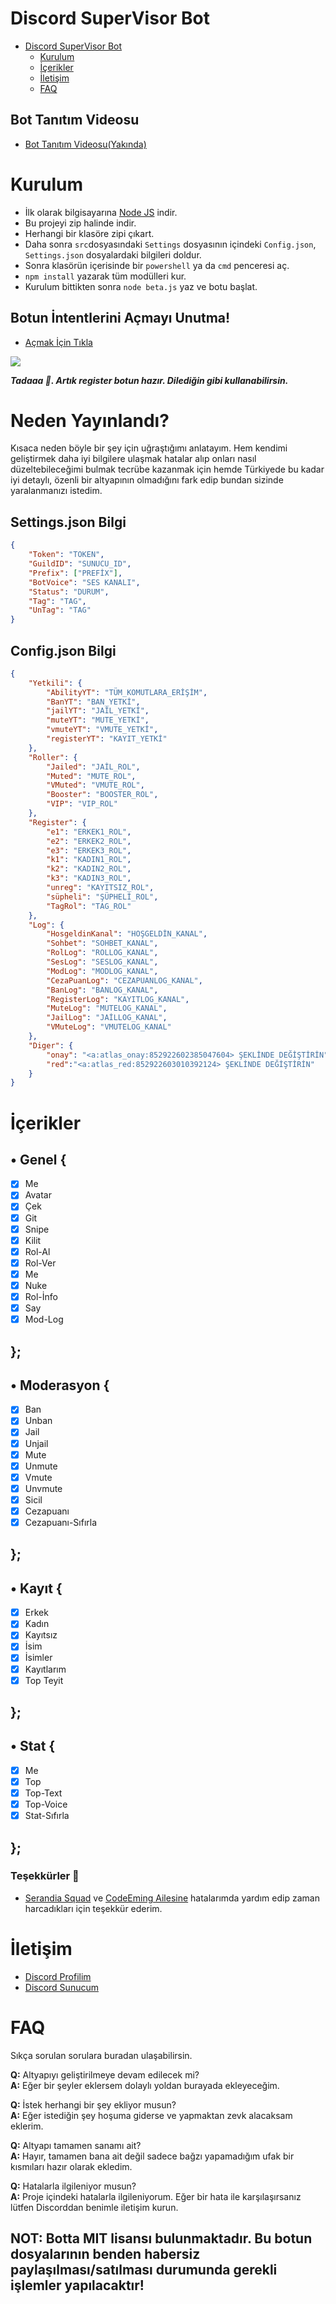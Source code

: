 # Discord SuperVisor Bot


 - [Discord SuperVisor Bot](https://github.com/beT4w/bet4SuperVisor)
      - [Kurulum](#kurulum)
      - [İçerikler](#İçerikler)
      - [İletişim](#İletişim)
      - [FAQ](#faq)

 ## Bot Tanıtım Videosu
 - [Bot Tanıtım Videosu(Yakında)]()


# Kurulum
* İlk olarak bilgisayarına [Node JS](https://nodejs.org/en/) indir.
* Bu projeyi zip halinde indir.
* Herhangi bir klasöre zipi çıkart.
* Daha sonra `src`dosyasındaki `Settings` dosyasının içindeki `Config.json`, `Settings.json` dosyalardaki bilgileri doldur.
* Sonra klasörün içerisinde bir `powershell` ya da `cmd` penceresi aç.
* ```npm install``` yazarak tüm modülleri kur.
* Kurulum bittikten sonra ```node beta.js``` yaz ve botu başlat.


## Botun İntentlerini Açmayı Unutma!
* [Açmak İçin Tıkla](https://discord.com/developers/applications)
<img src="https://cdn.discordapp.com/attachments/818953120452575322/851116463166849054/3P4KKB.png"/>

***Tadaaa 🎉. Artık register botun hazır. Dilediğin gibi kullanabilirsin.***


# Neden Yayınlandı?
 Kısaca neden böyle bir şey için uğraştığımı anlatayım. Hem kendimi geliştirmek daha iyi bilgilere ulaşmak hatalar alıp onları nasıl düzeltebileceğimi bulmak tecrübe kazanmak için hemde Türkiyede bu kadar iyi detaylı, özenli bir altyapının olmadığını fark edip bundan sizinde yaralanmanızı istedim.


## Settings.json Bilgi

```json
{
    "Token": "TOKEN",
    "GuildID": "SUNUCU_ID",
    "Prefix": ["PREFİX"],
    "BotVoice": "SES KANALI",
    "Status": "DURUM",
    "Tag": "TAG",
    "UnTag": "TAG"
}
```

## Config.json Bilgi

```json
{
    "Yetkili": {
        "AbilityYT": "TÜM_KOMUTLARA_ERİŞİM",
        "BanYT": "BAN_YETKİ",
        "jailYT": "JAİL_YETKİ",
        "muteYT": "MUTE_YETKİ",
        "vmuteYT": "VMUTE_YETKİ",
        "registerYT": "KAYIT_YETKİ"
    },
    "Roller": {
        "Jailed": "JAİL_ROL",
        "Muted": "MUTE_ROL",
        "VMuted": "VMUTE_ROL",
        "Booster": "BOOSTER_ROL",
        "VIP": "VIP_ROL"
    },
    "Register": {
        "e1": "ERKEK1_ROL",
        "e2": "ERKEK2_ROL",
        "e3": "ERKEK3_ROL",
        "k1": "KADIN1_ROL",
        "k2": "KADIN2_ROL",
        "k3": "KADIN3_ROL",
        "unreg": "KAYITSIZ_ROL",
        "süpheli": "ŞÜPHELİ_ROL",
        "TagRol": "TAG_ROL"
    },
    "Log": {
        "HosgeldinKanal": "HOŞGELDİN_KANAL",
        "Sohbet": "SOHBET_KANAL",
        "RolLog": "ROLLOG_KANAL",
        "SesLog": "SESLOG_KANAL",
        "ModLog": "MODLOG_KANAL",
        "CezaPuanLog": "CEZAPUANLOG_KANAL",
        "BanLog": "BANLOG_KANAL",
        "RegisterLog": "KAYITLOG_KANAL",
        "MuteLog": "MUTELOG_KANAL",
        "JailLog": "JAİLLOG_KANAL",
        "VMuteLog": "VMUTELOG_KANAL"
    },
    "Diger": {
        "onay": "<a:atlas_onay:852922602385047604> ŞEKLİNDE DEĞİŞTİRİN",
        "red":"<a:atlas_red:852922603010392124> ŞEKLİNDE DEĞİŞTİRİN"
    }
}
```


# İçerikler

## • Genel {
  - [x] Me
  - [x] Avatar  
  - [x] Çek 
  - [x] Git
  - [x] Snipe
  - [x] Kilit
  - [x] Rol-Al
  - [x] Rol-Ver
  - [x] Me
  - [x] Nuke
  - [x] Rol-İnfo
  - [x] Say
  - [x] Mod-Log
## };
## • Moderasyon {
  - [x] Ban
  - [x] Unban
  - [x] Jail
  - [x] Unjail
  - [x] Mute
  - [x] Unmute
  - [x] Vmute
  - [x] Unvmute
  - [x] Sicil
  - [x] Cezapuanı
  - [x] Cezapuanı-Sıfırla
## };
## • Kayıt {
  - [x] Erkek
  - [x] Kadın
  - [x] Kayıtsız
  - [x] İsim
  - [x] İsimler
  - [x] Kayıtlarım
  - [x] Top Teyit
## };
## • Stat {
  - [x] Me
  - [x] Top
  - [x] Top-Text
  - [x] Top-Voice
  - [x] Stat-Sıfırla
## };

### Teşekkürler 🧡
 - [Serandia Squad](https://discord.com/invite/serendia) ve [CodeEming Ailesine](https://discord.gg/fYm5Pj97js) hatalarımda yardım edip zaman harcadıkları için teşekkür ederim.

# İletişim
* [Discord Profilim](https://discord.com/users/852615172673503262)
* [Discord Sunucum](https://discord.gg/58UAMVJTSH)

# FAQ
Sıkça sorulan sorulara buradan ulaşabilirsin.

**Q:** Altyapıyı geliştirilmeye devam edilecek mi?<br />
**A:** Eğer bir şeyler eklersem dolaylı yoldan burayada ekleyeceğim.

**Q:** İstek herhangi bir şey ekliyor musun?<br />
**A:** Eğer istediğin şey hoşuma giderse ve yapmaktan zevk alacaksam eklerim.

**Q:** Altyapı tamamen sanamı ait?<br />
**A:** Hayır, tamamen bana ait değil sadece bağzı yapamadığım ufak bir kısmıları hazır olarak ekledim.  

**Q:** Hatalarla ilgileniyor musun?<br />
**A:** Proje içindeki hatalarla ilgileniyorum. Eğer bir hata ile karşılaşırsanız lütfen Discorddan benimle iletişim kurun. 


## NOT: Botta MIT lisansı bulunmaktadır. Bu botun dosyalarının benden habersiz paylaşılması/satılması durumunda gerekli işlemler yapılacaktır!
